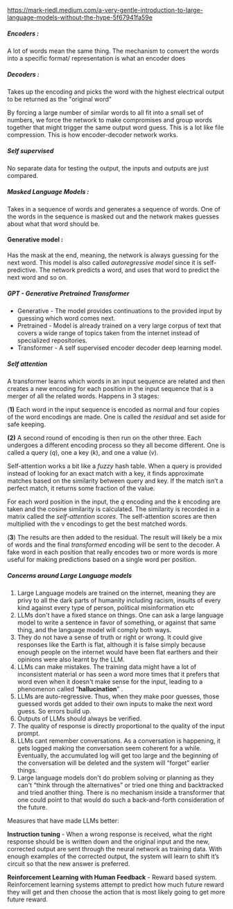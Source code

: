 
https://mark-riedl.medium.com/a-very-gentle-introduction-to-large-language-models-without-the-hype-5f67941fa59e

##### Encoders : 
A lot of words mean the same thing. The mechanism to convert the words into a specific format/ representation is what an encoder does
##### Decoders :
Takes up the encoding and picks the word with the highest electrical output to be returned as the "original word"

By forcing a large number of similar words to all fit into a small set of numbers, we force the network to make compromises and group words together that might trigger the same output word guess. This is a lot like file compression. This is how encoder-decoder network works.

##### Self supervised
No separate data for testing the output, the inputs and outputs are just compared.

##### Masked Language Models : 
Takes in a sequence of words and generates a sequence of words. One of the words in the sequence is masked out and the network makes guesses about what that word should be.

#### Generative model :
Has the mask at the end, meaning, the network is always guessing for the next word. This model is also called _autoregressive model_ since it is self-predictive. The network predicts a word, and uses that word to predict the next word and so on.

##### GPT - Generative Pretrained Transformer
- Generative - The model provides continuations to the provided input by guessing which word comes next.
- Pretrained - Model is already trained on a very large corpus of text that covers a wide range of topics taken from the internet instead of specialized repositories.
- Transformer - A self supervised encoder decoder deep learning model.

##### Self attention
A transformer learns which words in an input sequence are related and then creates a new encoding for each position in the input sequence that is a merger of all the related words. Happens in 3 stages:

(**1)** Each word in the input sequence is encoded as normal and four copies of the word encodings are made. One is called the _residual_ and set aside for safe keeping.

**(2)** A second round of encoding is then run on the other three. Each undergoes a different encoding process so they all become different. One is called a query (_q_), one a key (_k_), and one a value (_v_).

Self-attention works a bit like a _fuzzy_ hash table. When  a query is provided instead of looking for an exact match with a key, it finds approximate matches based on the similarity between query and key. If the match isn’t a perfect match,  it returns some fraction of the value.

For each word position in the input,  the _q_ encoding and the _k_ encoding are taken and the cosine similarity is calculated. The similarity is recorded in a matrix called the _self-attention scores_. The self-attention scores are then multiplied with the v encodings to get the best matched words.

(**3**) The results are then added to the residual. The result will likely be a mix of words and the final _transformed_ encoding  will be sent to the decoder. A fake word in each position that really encodes two or more words is more useful for making predictions based on a single word per position.

##### Concerns around Large Language models

1. Large Language models are trained on the internet, meaning they are privy to all the dark parts of humanity including racism, insults of every kind against every type of person, political misinformation etc
2. LLMs don't have a fixed stance on things. One can ask a large language model to write a sentence in favor of something, or against that same thing, and the language model will comply both ways.
3. They do not have a sense of truth or right or wrong. It could give responses like the Earth is flat, although it is false simply because enough people on the internet would have been flat earthers and their opinions were also learnt by the LLM.
4. LLMs can make mistakes. The training data might have a lot of inconsistent material or has seen a word more times that it prefers that word even when it doesn't make sense for the input, leading to a phenomenon called “**hallucination**” .
5. LLMs are auto-regressive. Thus, when they make poor guesses, those guessed words get added to their own inputs to make the next word guess. So errors build up.
6. Outputs of LLMs should always be verified.
7. The quality of response is directly proportional to the quality of the input prompt.
8. LLMs cant remember conversations. As a conversation is happening, it gets logged making the conversation seem coherent for a while. Eventually, the accumulated log will get too large and the beginning of the conversation will be deleted and the system will “forget” earlier things.
9. Large language models don't do problem solving or planning as they can't “think through the alternatives” or tried one thing and backtracked and tried another thing. There is no mechanism inside a transformer that one could point to that would do such a back-and-forth consideration of the future.


Measures that have made LLMs better:

**Instruction tuning** - When a wrong response is received, what the right response should be is written down and  the original input and the new, corrected output  are sent through the neural network as training data. With enough examples of the corrected output, the system will learn to shift it’s circuit so that the new answer is preferred.

**Reinforcement Learning with Human Feedback** - Reward based system. Reinforcement learning systems attempt to predict how much future reward they will get and then choose the action that is most likely going to get more future reward.


